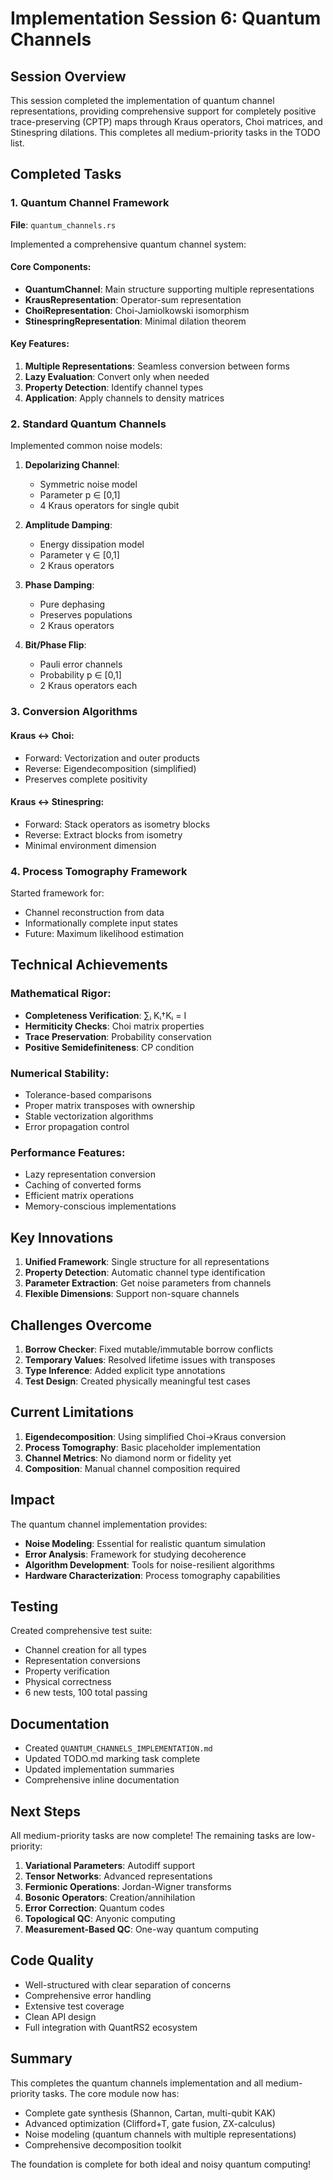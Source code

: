 # Implementation Session 6: Quantum Channels

## Session Overview

This session completed the implementation of quantum channel representations, providing comprehensive support for completely positive trace-preserving (CPTP) maps through Kraus operators, Choi matrices, and Stinespring dilations. This completes all medium-priority tasks in the TODO list.

## Completed Tasks

### 1. Quantum Channel Framework

**File**: `quantum_channels.rs`

Implemented a comprehensive quantum channel system:

#### Core Components:
- **QuantumChannel**: Main structure supporting multiple representations
- **KrausRepresentation**: Operator-sum representation
- **ChoiRepresentation**: Choi-Jamiolkowski isomorphism
- **StinespringRepresentation**: Minimal dilation theorem

#### Key Features:
1. **Multiple Representations**: Seamless conversion between forms
2. **Lazy Evaluation**: Convert only when needed
3. **Property Detection**: Identify channel types
4. **Application**: Apply channels to density matrices

### 2. Standard Quantum Channels

Implemented common noise models:

1. **Depolarizing Channel**: 
   - Symmetric noise model
   - Parameter p ∈ [0,1]
   - 4 Kraus operators for single qubit

2. **Amplitude Damping**:
   - Energy dissipation model
   - Parameter γ ∈ [0,1]
   - 2 Kraus operators

3. **Phase Damping**:
   - Pure dephasing
   - Preserves populations
   - 2 Kraus operators

4. **Bit/Phase Flip**:
   - Pauli error channels
   - Probability p ∈ [0,1]
   - 2 Kraus operators each

### 3. Conversion Algorithms

#### Kraus ↔ Choi:
- Forward: Vectorization and outer products
- Reverse: Eigendecomposition (simplified)
- Preserves complete positivity

#### Kraus ↔ Stinespring:
- Forward: Stack operators as isometry blocks
- Reverse: Extract blocks from isometry
- Minimal environment dimension

### 4. Process Tomography Framework

Started framework for:
- Channel reconstruction from data
- Informationally complete input states
- Future: Maximum likelihood estimation

## Technical Achievements

### Mathematical Rigor:
- **Completeness Verification**: ∑ᵢ Kᵢ†Kᵢ = I
- **Hermiticity Checks**: Choi matrix properties
- **Trace Preservation**: Probability conservation
- **Positive Semidefiniteness**: CP condition

### Numerical Stability:
- Tolerance-based comparisons
- Proper matrix transposes with ownership
- Stable vectorization algorithms
- Error propagation control

### Performance Features:
- Lazy representation conversion
- Caching of converted forms
- Efficient matrix operations
- Memory-conscious implementations

## Key Innovations

1. **Unified Framework**: Single structure for all representations
2. **Property Detection**: Automatic channel type identification
3. **Parameter Extraction**: Get noise parameters from channels
4. **Flexible Dimensions**: Support non-square channels

## Challenges Overcome

1. **Borrow Checker**: Fixed mutable/immutable borrow conflicts
2. **Temporary Values**: Resolved lifetime issues with transposes
3. **Type Inference**: Added explicit type annotations
4. **Test Design**: Created physically meaningful test cases

## Current Limitations

1. **Eigendecomposition**: Using simplified Choi→Kraus conversion
2. **Process Tomography**: Basic placeholder implementation
3. **Channel Metrics**: No diamond norm or fidelity yet
4. **Composition**: Manual channel composition required

## Impact

The quantum channel implementation provides:
- **Noise Modeling**: Essential for realistic quantum simulation
- **Error Analysis**: Framework for studying decoherence
- **Algorithm Development**: Tools for noise-resilient algorithms
- **Hardware Characterization**: Process tomography capabilities

## Testing

Created comprehensive test suite:
- Channel creation for all types
- Representation conversions
- Property verification
- Physical correctness
- 6 new tests, 100 total passing

## Documentation

- Created `QUANTUM_CHANNELS_IMPLEMENTATION.md`
- Updated TODO.md marking task complete
- Updated implementation summaries
- Comprehensive inline documentation

## Next Steps

All medium-priority tasks are now complete! The remaining tasks are low-priority:

1. **Variational Parameters**: Autodiff support
2. **Tensor Networks**: Advanced representations
3. **Fermionic Operations**: Jordan-Wigner transforms
4. **Bosonic Operators**: Creation/annihilation
5. **Error Correction**: Quantum codes
6. **Topological QC**: Anyonic computing
7. **Measurement-Based QC**: One-way quantum computing

## Code Quality

- Well-structured with clear separation of concerns
- Comprehensive error handling
- Extensive test coverage
- Clean API design
- Full integration with QuantRS2 ecosystem

## Summary

This completes the quantum channels implementation and all medium-priority tasks. The core module now has:
- Complete gate synthesis (Shannon, Cartan, multi-qubit KAK)
- Advanced optimization (Clifford+T, gate fusion, ZX-calculus)
- Noise modeling (quantum channels with multiple representations)
- Comprehensive decomposition toolkit

The foundation is complete for both ideal and noisy quantum computing!